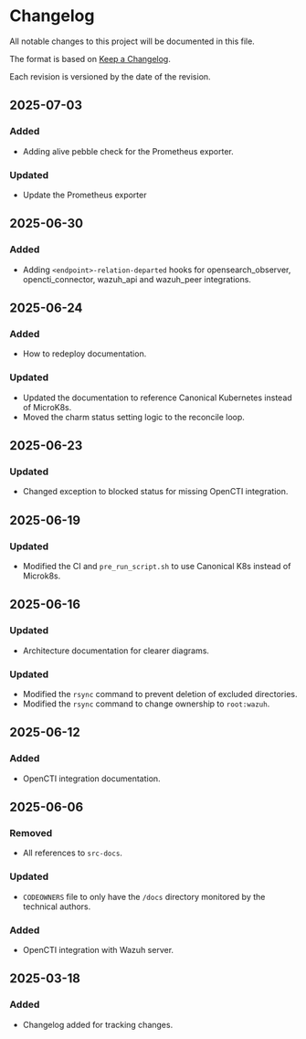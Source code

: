 # Changelog

All notable changes to this project will be documented in this file.

The format is based on [Keep a Changelog](https://keepachangelog.com/en/1.1.0/).

Each revision is versioned by the date of the revision.

## 2025-07-03

### Added

- Adding alive pebble check for the Prometheus exporter.

### Updated

- Update the Prometheus exporter

## 2025-06-30

### Added

- Adding `<endpoint>-relation-departed` hooks for opensearch_observer, 
opencti_connector, wazuh_api and wazuh_peer integrations.

## 2025-06-24

### Added

- How to redeploy documentation.

### Updated

- Updated the documentation to reference Canonical Kubernetes instead of MicroK8s.
- Moved the charm status setting logic to the reconcile loop.

## 2025-06-23

### Updated

- Changed exception to blocked status for missing OpenCTI integration.

## 2025-06-19

### Updated

- Modified the CI and `pre_run_script.sh` to use Canonical K8s instead of Microk8s.

## 2025-06-16

### Updated

- Architecture documentation for clearer diagrams.

### Updated

- Modified the `rsync` command to prevent deletion of excluded directories. 
- Modified the `rsync` command to change ownership to `root:wazuh`. 

## 2025-06-12

### Added

- OpenCTI integration documentation.

## 2025-06-06

### Removed

- All references to `src-docs`.

### Updated

- `CODEOWNERS` file to only have the `/docs` directory monitored by the technical authors.

### Added

- OpenCTI integration with Wazuh server.

## 2025-03-18

### Added

- Changelog added for tracking changes.
